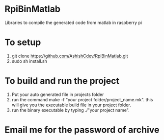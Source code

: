 # RpiBinMatlab
Libraries to compile the generated code from matlab in raspberry pi

# To setup 
1. git clone https://github.com/AshishCdev/RpiBinMatlab.git
2. sudo sh install.sh

# To build and run the project
1. Put your auto generated file in projects folder
2. run the command make -f "your project folder/project_name.mk". this will give you the executable build file in your project folder. 
3. run the binary executable by typing ./"your project name". 


# Email me for the password of archive 

